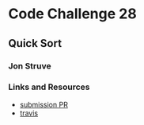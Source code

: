 # Code Challenge 28

## Quick Sort

### Jon Struve

### Links and Resources
* [submission PR](https://github.com/OCDAmmo3/data-structures-and-algorithms/pull/34)
* [travis](https://travis-ci.com/OCDAmmo3/data-structures-and-algorithms/builds/133266360)